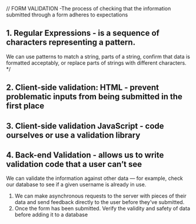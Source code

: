 // FORM VALIDATION -The process of checking that the information submitted through a form adheres to expectations




## 1.  Regular Expressions - is a sequence of characters representing a pattern. 
We can use patterns to match a string, parts of a string, confirm that data is formatted acceptably, 
or replace parts of strings with different characters. */


## 2. Client-side validation: HTML - prevent problematic inputs from being submitted in the first place

<!--  <form action="" method="POST">
    <label for="text">Enter your name here:</label>
    <input id="name" name="name" type="text" required minlength="3" maxlength="100">
    <br><br>
    <label for="number">Enter your age here:</label>
    <input type="number" name="age" id="age" required min="1" max="123">
    <br><br>
    <label for="code">Best place to learn to code: (hint: starts with a "C")</label>
    <input id="code" name="code" type="text" required pattern="[cC]odecademy">
    <br><br>
    <input type="submit" value="Submit">
</form> -->


## 3. Client-side validation JavaScript - code ourselves or use a validation library


## 4. Back-end Validation - allows us to write validation code that a user can’t see
We can validate the information against other data — for example, check our database to see if a given username is already in use.

1. We can make asynchronous requests to the server with pieces of their data and send feedback directly to the user before they’ve submitted.
2. Once the form has been submitted. Verify the validity and safety of data before adding it to a database

